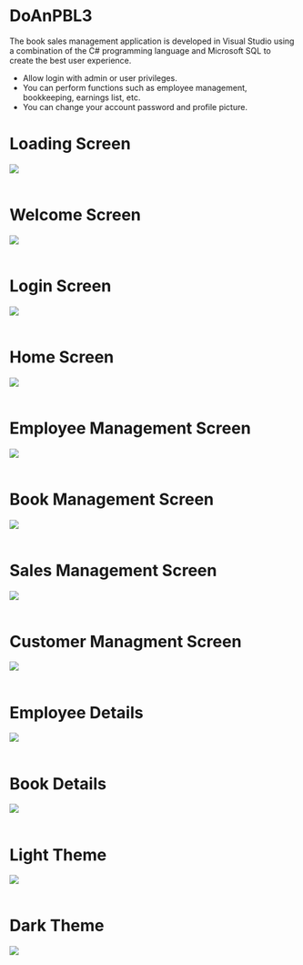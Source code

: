# DoAnPBL3
The book sales management application is developed in Visual Studio using a combination of the C# programming language and Microsoft SQL to create the best user experience.

- Allow login with admin or user privileges.
- You can perform functions such as employee management, bookkeeping, earnings list, etc.
- You can change your account password and profile picture.



<h1>Loading Screen</h1>
<img src ="https://github.com/saske999cz/PBL3/blob/master/pic11.png">
 <br>
 <br>
<h1>Welcome Screen</h1>
<img src ="https://github.com/saske999cz/PBL3/blob/master/pic1.png">
  
<br>
<br>
<h1>Login Screen</h1>
<img src ="https://github.com/saske999cz/PBL3/blob/master/pic2.png">
  
<br>
<br>
<h1>Home Screen</h1>
<img src ="https://github.com/saske999cz/PBL3/blob/master/pic3.png">
  
<br>
<br>
<h1>Employee Management Screen</h1>
<img src ="https://github.com/saske999cz/PBL3/blob/master/pic4.png">
  
<br>
<br>
<h1>Book Management Screen</h1>
<img src ="https://github.com/saske999cz/PBL3/blob/master/pic6.png">

<br>
<br>
<h1>Sales Management Screen</h1>
<img src ="https://github.com/saske999cz/PBL3/blob/master/pic5.png">

<br>
<br>
<h1>Customer Managment Screen</h1>
<img src ="https://github.com/saske999cz/PBL3/blob/master/pic7.png">
  
<br>
<br>
<h1>Employee Details</h1>
<img src ="https://github.com/saske999cz/PBL3/blob/master/pic8.png">

<br>
<br>
<h1>Book Details</h1>
<img src ="https://github.com/saske999cz/PBL3/blob/master/pic12.png">

<br>
<br>
<h1>Light Theme</h1>
<img src ="https://github.com/saske999cz/PBL3/blob/master/pic9.png">

<br>
<br>
<h1>Dark Theme</h1>
<img src ="https://github.com/saske999cz/PBL3/blob/master/pic10.png">
